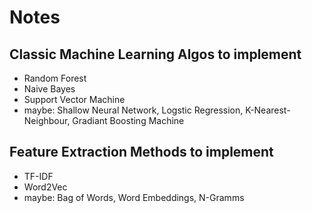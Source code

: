 # Notes
## Classic Machine Learning Algos to implement
- Random Forest
- Naive Bayes
- Support Vector Machine
- maybe: Shallow Neural Network, Logstic Regression, K-Nearest-Neighbour, Gradiant Boosting Machine
## Feature Extraction Methods to implement
- TF-IDF
- Word2Vec
- maybe: Bag of Words, Word Embeddings, N-Gramms
